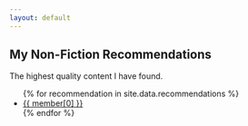 ```yaml
---
layout: default
---
```


<section>
    <h1>My Non-Fiction Recommendations</h1>
    <p>The highest quality content I have found.</p>
    <ul>
        {% for recommendation in site.data.recommendations %}
              <li>
                <a href="{{ recommendation[1] }}">
                  {{ member[0] }}
                </a>
              </li>
        {% endfor %}
    </ul>
</section>
